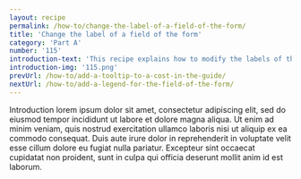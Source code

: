 ```yaml
---
layout: recipe
permalink: /how-to/change-the-label-of-a-field-of-the-form/
title: 'Change the label of a field of the form'
category: 'Part A'
number: '115'
introduction-text: 'This recipe explains how to modify the labels of the fields of the form. This only applies to the fields in english language, as the translations are modified directly from the Translation interface of the system.'
introduction-img: '115.png'
prevUrl: /how-to/add-a-tooltip-to-a-cost-in-the-guide/
nextUrl: /how-to/add-a-legend-for-the-field-of-the-form/
---
```


Introduction lorem ipsum dolor sit amet, consectetur adipiscing elit, sed do eiusmod tempor incididunt ut labore et dolore magna aliqua. Ut enim ad minim veniam, quis nostrud exercitation ullamco laboris nisi ut aliquip ex ea commodo consequat. Duis aute irure dolor in reprehenderit in voluptate velit esse cillum dolore eu fugiat nulla pariatur. Excepteur sint occaecat cupidatat non proident, sunt in culpa qui officia deserunt mollit anim id est laborum.

